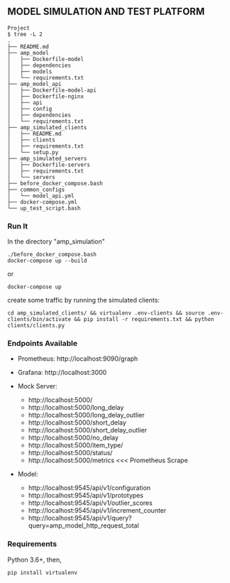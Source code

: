 ## MODEL SIMULATION AND TEST PLATFORM
```
Project
$ tree -L 2
.
├── README.md
├── amp_model
│   ├── Dockerfile-model
│   ├── dependencies
│   ├── models
│   └── requirements.txt
├── amp_model_api
│   ├── Dockerfile-model-api
│   ├── Dockerfile-nginx
│   ├── api
│   ├── config
│   ├── dependencies
│   └── requirements.txt
├── amp_simulated_clients
│   ├── README.md
│   ├── clients
│   ├── requirements.txt
│   └── setup.py
├── amp_simulated_servers
│   ├── Dockerfile-servers
│   ├── requirements.txt
│   └── servers
├── before_docker_compose.bash
├── common_configs
│   └── model_api.yml
├── docker-compose.yml
└── up_test_script.bash
```

### Run It
In the directory "amp_simulation"

    ./before_docker_compose.bash
	docker-compose up --build

or

	docker-compose up

create some traffic by running the simulated clients:

	cd amp_simulated_clients/ && virtualenv .env-clients && source .env-clients/bin/activate && pip install -r requirements.txt && python clients/clients.py

### Endpoints Available

- Prometheus:	http://localhost:9090/graph

- Grafana:	http://localhost:3000

- Mock Server:
    - http://localhost:5000/
    - http://localhost:5000/long_delay
    - http://localhost:5000/long_delay_outlier
    - http://localhost:5000/short_delay
    - http://localhost:5000/short_delay_outlier
    - http://localhost:5000/no_delay
    - http://localhost:5000/item_type/<anythign>
    - http://localhost:5000/status/<int>
    - http://localhost:5000/metrics    <<< Prometheus Scrape

- Model:
    - http://localhost:9545/api/v1/configuration
	- http://localhost:9545/api/v1/prototypes
	- http://localhost:9545/api/v1/outlier_scores
	- http://localhost:9545/api/v1/increment_counter
	- http://localhost:9545/api/v1/query?query=amp_model_http_request_total


### Requirements
Python 3.6+, then,

	pip install virtualenv


